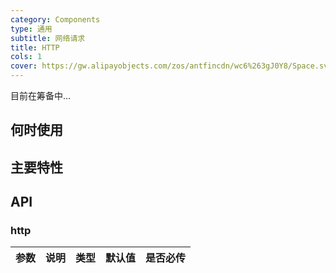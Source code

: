```yaml
---
category: Components
type: 通用
subtitle: 网络请求
title: HTTP
cols: 1
cover: https://gw.alipayobjects.com/zos/antfincdn/wc6%263gJ0Y8/Space.svg
---
```


目前在筹备中...

## 何时使用


## 主要特性


## API

### http

| 参数 | 说明 | 类型 | 默认值 | 是否必传 |
| --- | --- | --- | --- | --- |

